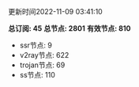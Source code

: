 更新时间2022-11-09 03:41:10

**总订阅: 45**
**总节点: 2801**
**有效节点: 810**
- ssr节点: 9
- v2ray节点: 622
- trojan节点: 69
- ss节点: 110
